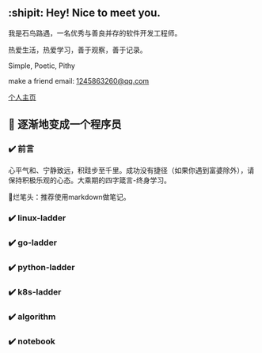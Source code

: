 ## :shipit: Hey! Nice to meet you.

我是石鸟路遇，一名优秀与善良并存的软件开发工程师。

热爱生活，热爱学习，善于观察，善于记录。

Simple, Poetic, Pithy

make a friend email: <1245863260@qq.com>

[个人主页](https://www.hjxstbserver.xyz)

## :100: 逐渐地变成一个程序员

### :heavy_check_mark: 前言

心平气和、宁静致远，积跬步至千里。成功没有捷径（如果你遇到富婆除外），请保持积极乐观的心态。大乘期的四字箴言-终身学习。

:green_book:烂笔头：推荐使用markdown做笔记。

### :heavy_check_mark: linux-ladder

### :heavy_check_mark: go-ladder

### :heavy_check_mark: python-ladder

### :heavy_check_mark: k8s-ladder

### :heavy_check_mark: algorithm

### :heavy_check_mark: notebook
